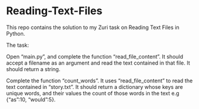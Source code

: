 # Reading-Text-Files
This repo contains the solution to my Zuri task on Reading Text Files in Python.

The task:

Open “main.py”, and complete the function “read_file_content”. It should accept a filename as an argument and read the text contained in that file. It should return a string.

Complete the function “count_words”. It uses “read_file_content” to read the text contained in “story.txt”. It should return a dictionary whose keys are unique words, and their values the count of those words in the text e.g {“as”:10, “would”:5}.


